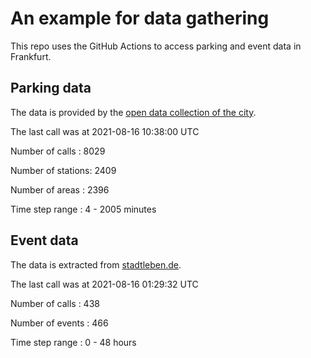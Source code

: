 # An example for data gathering

This repo uses the GitHub Actions to access parking and event data in Frankfurt.

## Parking data
The data is provided by the [open data collection of the city](https://www.offenedaten.frankfurt.de/).

The last call was at 2021-08-16 10:38:00 UTC

Number of calls   : 8029

Number of stations: 2409

Number of areas   : 2396

Time step range   :    4 - 2005 minutes


## Event data
The data is extracted from [stadtleben.de](https://stadtleben.de/frankfurt/).

The last call was at 2021-08-16 01:29:32 UTC

Number of calls   : 438

Number of events  : 466

Time step range   :   0 -  48 hours

